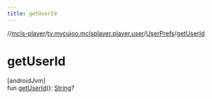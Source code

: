 ```yaml
---
title: getUserId
---
```

//[mcls-player](../../../index.html)/[tv.mycujoo.mclsplayer.player.user](../index.html)/[UserPrefs](index.html)/[getUserId](get-user-id.html)



# getUserId



[androidJvm]\
fun [getUserId](get-user-id.html)(): [String](https://kotlinlang.org/api/latest/jvm/stdlib/kotlin/-string/index.html)?





